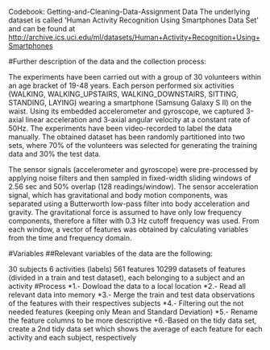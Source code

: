 Codebook: Getting-and-Cleaning-Data-Assignment
Data
The underlying dataset is called 'Human Activity Recognition Using Smartphones Data Set' and can be found at http://archive.ics.uci.edu/ml/datasets/Human+Activity+Recognition+Using+Smartphones

#Further description of the data and the collection process:

The experiments have been carried out with a group of 30 volunteers within an age bracket of 19-48 years. Each person performed six activities (WALKING, WALKING_UPSTAIRS, WALKING_DOWNSTAIRS, SITTING, STANDING, LAYING) wearing a smartphone (Samsung Galaxy S II) on the waist. Using its embedded accelerometer and gyroscope, we captured 3-axial linear acceleration and 3-axial angular velocity at a constant rate of 50Hz. The experiments have been video-recorded to label the data manually. The obtained dataset has been randomly partitioned into two sets, where 70% of the volunteers was selected for generating the training data and 30% the test data.

The sensor signals (accelerometer and gyroscope) were pre-processed by applying noise filters and then sampled in fixed-width sliding windows of 2.56 sec and 50% overlap (128 readings/window). The sensor acceleration signal, which has gravitational and body motion components, was separated using a Butterworth low-pass filter into body acceleration and gravity. The gravitational force is assumed to have only low frequency components, therefore a filter with 0.3 Hz cutoff frequency was used. From each window, a vector of features was obtained by calculating variables from the time and frequency domain.

#Variables
##Relevant variables of the data are the following:

30 subjects
6 activities (labels)
561 features
10299 datasets of features (divided in a train and test dataset), each belonging to a subject and an activity
#Process
*1.- Dowload the data to a local location
*2.- Read all relevant data into memory
*3.- Merge the train and test data observations of the features with their respectives subjects
*4.- Filtering out the not needed features (keeping only Mean and Standard Deviation)
*5.- Rename the feature columns to be more descriptive
+6.-Based on the tidy data set, create a 2nd tidy data set which shows the average of each feature for each activity and each subject, respectively
